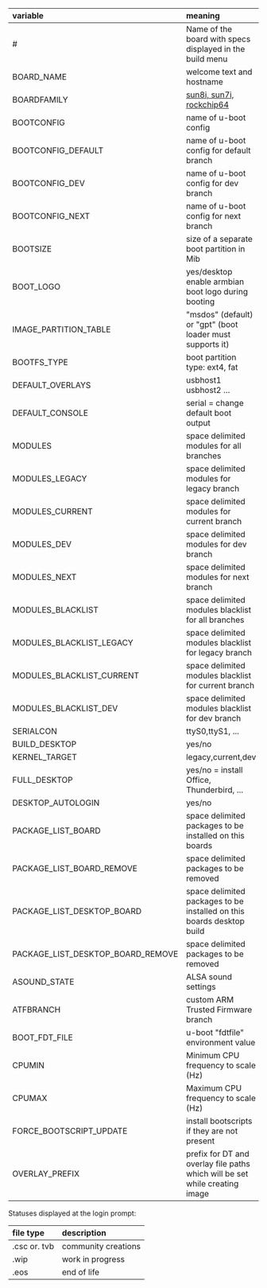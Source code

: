 |variable| meaning |
|:--|:--|
| # | Name of the board with specs displayed in the build menu |
| BOARD_NAME | welcome text and hostname |
| BOARDFAMILY | [sun8i, sun7i, rockchip64](../sources) |
| BOOTCONFIG | name of u-boot config |
| BOOTCONFIG_DEFAULT | name of u-boot config for default branch |
| BOOTCONFIG_DEV | name of u-boot config for dev branch |
| BOOTCONFIG_NEXT | name of u-boot config for next branch |
| BOOTSIZE | size of a separate boot partition in Mib |
| BOOT_LOGO | yes/desktop enable armbian boot logo during booting |
| IMAGE_PARTITION_TABLE | "msdos" (default) or "gpt" (boot loader must supports it) |
| BOOTFS_TYPE | boot partition type: ext4, fat |
| DEFAULT_OVERLAYS | usbhost1 usbhost2 ... |
| DEFAULT_CONSOLE | serial = change default boot output |
| MODULES | space delimited modules for all branches |
| MODULES_LEGACY | space delimited modules for legacy branch |
| MODULES_CURRENT | space delimited modules for current branch |
| MODULES_DEV | space delimited modules for dev branch |
| MODULES_NEXT | space delimited modules for next branch |
| MODULES_BLACKLIST | space delimited modules blacklist for all branches |
| MODULES_BLACKLIST_LEGACY | space delimited modules blacklist for legacy branch |
| MODULES_BLACKLIST_CURRENT | space delimited modules blacklist for current branch |
| MODULES_BLACKLIST_DEV | space delimited modules blacklist for dev branch |
| SERIALCON | ttyS0,ttyS1, ... |
| BUILD_DESKTOP | yes/no |
| KERNEL_TARGET | legacy,current,dev |
| FULL_DESKTOP | yes/no = install Office, Thunderbird, ... |
| DESKTOP_AUTOLOGIN | yes/no |
| PACKAGE_LIST_BOARD | space delimited packages to be installed on this boards |
| PACKAGE_LIST_BOARD_REMOVE | space delimited packages to be removed |
| PACKAGE_LIST_DESKTOP_BOARD | space delimited packages to be installed on this boards desktop build |
| PACKAGE_LIST_DESKTOP_BOARD_REMOVE | space delimited packages to be removed |
| ASOUND_STATE | ALSA sound settings |
| ATFBRANCH | custom ARM Trusted Firmware branch |
| BOOT_FDT_FILE | u-boot "fdtfile" environment value  |
| CPUMIN | Minimum CPU frequency to scale (Hz) |
| CPUMAX | Maximum CPU frequency to scale (Hz) |
| FORCE_BOOTSCRIPT_UPDATE | install bootscripts if they are not present |
| OVERLAY_PREFIX | prefix for DT and overlay file paths which will be set while creating image |


Statuses displayed at the login prompt:


|file type|description|
|:--|:--|
|.csc or. tvb	|community creations|
|.wip		|work in progress|
|.eos		|end of life|

